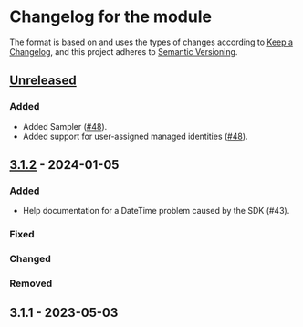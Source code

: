 # Changelog for the module

The format is based on and uses the types of changes according to [Keep a Changelog](https://keepachangelog.com/en/1.0.0/), and this project adheres to [Semantic Versioning](https://semver.org/spec/v2.0.0.html).

## [Unreleased]

### Added

- Added Sampler ([#48](https://github.com/PalmEmanuel/AzBobbyTables/issues/48)).
- Added support for user-assigned managed identities ([#48](https://github.com/PalmEmanuel/AzBobbyTables/issues/48)).

## [3.1.2] - 2024-01-05

### Added

-   Help documentation for a DateTime problem caused by the SDK (#43).

### Fixed

### Changed

### Removed

## 3.1.1 - 2023-05-03

[Unreleased]: https://github.com/PalmEmanuel/AzBobbyTables/compare/v3.1.2...HEAD

[3.1.2]: https://github.com/PalmEmanuel/AzBobbyTables/compare/d854153aca6c5cce35a123deb86653a0d3289b07...v3.1.2
